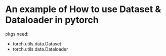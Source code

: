 An example of How to use Dataset & Dataloader in pytorch 
==========================================================
pkgs need:  
+ torch.utils.data.Dataset   
+ torch.utils.data.Dataloader

